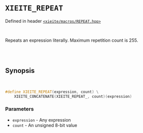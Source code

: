 # `XIEITE_REPEAT`
Defined in header [`<xieite/macros/REPEAT.hpp>`](../../include/xieite/macros/REPEAT.hpp)

<br/>

Repeats an expression literally. Maximum repetition count is 255.

<br/><br/>

## Synopsis

<br/>

```cpp
#define XIEITE_REPEAT(expression, count) \
	XIEITE_CONCATENATE(XIEITE_REPEAT_, count)(expression)
```
### Parameters
- `expression` - Any expression
- `count` - An unsigned 8-bit value
